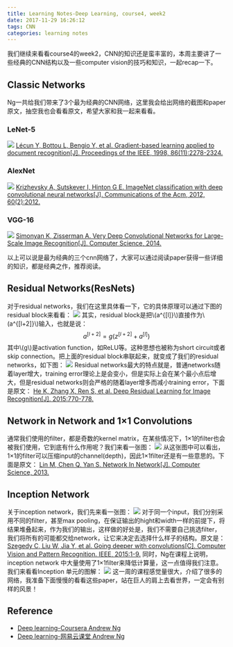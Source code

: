 ```yaml
---
title: Learning Notes-Deep Learning, course4, week2
date: 2017-11-29 16:26:12
tags: CNN
categories: learning notes
---
```

我们继续来看看course4的week2，CNN的知识还是蛮丰富的，本周主要讲了一些经典的CNN结构以及一些computer vision的技巧和知识，一起recap一下。
<!--more-->
## Classic Networks
Ng一共给我们带来了3个最为经典的CNN网络，这里我会给出网络的截图和paper原文，抽空我也会看看原文，希望大家和我一起来看看。
### LeNet-5
![](http://otmy7guvn.bkt.clouddn.com/blog/14/14-1.png) 
[Lécun Y, Bottou L, Bengio Y, et al. Gradient-based learning applied to document recognition[J]. Proceedings of the IEEE, 1998, 86(11):2278-2324.](http://yann.lecun.com/exdb/publis/pdf/lecun-01a.pdf)
### AlexNet
![](http://otmy7guvn.bkt.clouddn.com/blog/14/14-2.png) 
[Krizhevsky A, Sutskever I, Hinton G E. ImageNet classification with deep convolutional neural networks[J]. Communications of the Acm, 2012, 60(2):2012.](https://papers.nips.cc/paper/4824-imagenet-classification-with-deep-convolutional-neural-networks.pdf)
### VGG-16
![](http://otmy7guvn.bkt.clouddn.com/blog/14/14-3.png) 
[Simonyan K, Zisserman A. Very Deep Convolutional Networks for Large-Scale Image Recognition[J]. Computer Science, 2014.](https://arxiv.org/pdf/1409.1556.pdf)

以上可以说是最为经典的三个cnn网络了，大家可以通过阅读paper获得一些详细的知识，都是经典之作，推荐阅读。

## Residual Networks(ResNets)
对于residual networks，我们在这里具体看一下，它的具体原理可以通过下图的residual block来看看：
![](http://otmy7guvn.bkt.clouddn.com/blog/14/14-4.png) 
其实，residual block是把\\(a^{[l]}\\)直接作为\\(a^{[l+2]}\\)输入，也就是说：
$$a^{[l+2]}=g(z^{[l+2]}+a^{[l]})$$
其中\\(g\\)是activation function，如ReLU等。这种思想也被称为short circuit或者skip connection。把上面的residual block串联起来，就变成了我们的residual networks，如下图：
![](http://otmy7guvn.bkt.clouddn.com/blog/14/14-5.png) 
Residual networks最大的特点就是，普通networks随着layer增大，training error理论上是会变小，但是实际上会在某个最小点后增大，但是residual networks则会严格的随着layer增多而减小training error，下面是原文：
[He K, Zhang X, Ren S, et al. Deep Residual Learning for Image Recognition[J]. 2015:770-778.](https://arxiv.org/pdf/1512.03385.pdf)

## Network in Network and 1×1 Convolutions
通常我们使用的filter，都是奇数的kernel matrix，在某些情况下，1×1的filter也会被我们使用，它到底有什么作用呢？我们来看一张图：
![](http://otmy7guvn.bkt.clouddn.com/blog/14/14-6.png) 
从这张图中可以看出，1×1的filter可以压缩input的channel(depth)，因此1×1filter还是有一些意思的。下面是原文：
[Lin M, Chen Q, Yan S. Network In Network[J]. Computer Science, 2013.](https://arxiv.org/pdf/1312.4400.pdf)

## Inception Network
关于inception network，我们先来看一张图：
![](http://otmy7guvn.bkt.clouddn.com/blog/14/14-7.png) 
对于同一个input，我们分别采用不同的filter，甚至max pooling，在保证输出的hight和width一样的前提下，将结果堆叠起来，作为我们的输出，这样做的好处是，我们不需要自己挑选filter，我们将所有的可能都交给network，让它来决定去选择什么样子的结构。原文是：
[Szegedy C, Liu W, Jia Y, et al. Going deeper with convolutions[C].  Computer Vision and Pattern Recognition. IEEE, 2015:1-9.](https://arxiv.org/pdf/1409.4842.pdf)
同时，Ng在课程上说明，inception network 中大量使用了1×1filter来降低计算量，这一点值得我们注意。
我们来看看Inception 单元的图解：
![](http://otmy7guvn.bkt.clouddn.com/blog/14/14-8.png) 
这一周的课程感觉量很大，介绍了很多的网络，我准备下面慢慢的看看这些paper，站在巨人的肩上去看世界，一定会有别样的风景！

## Reference
* [Deep learning-Coursera Andrew Ng](hhttps://www.coursera.org/learn/convolutional-neural-networks)
* [Deep learning-网易云课堂 Andrew Ng](https://mooc.study.163.com/course/2001281004#/info)
